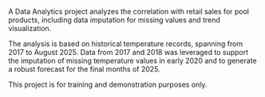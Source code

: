 A Data Analytics project analyzes the correlation with retail sales for pool products, including data imputation for missing values and trend visualization.

The analysis is based on historical temperature records, spanning from 2017 to August 2025. Data from 2017 and 2018 was leveraged to support the imputation of missing temperature values in early 2020 and to generate a robust forecast for the final months of 2025.

This project is for training and demonstration purposes only.
